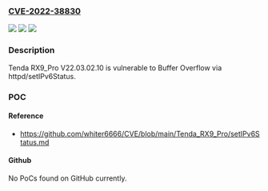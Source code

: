 ### [CVE-2022-38830](https://cve.mitre.org/cgi-bin/cvename.cgi?name=CVE-2022-38830)
![](https://img.shields.io/static/v1?label=Product&message=n%2Fa&color=blue)
![](https://img.shields.io/static/v1?label=Version&message=n%2Fa&color=blue)
![](https://img.shields.io/static/v1?label=Vulnerability&message=n%2Fa&color=brighgreen)

### Description

Tenda RX9_Pro V22.03.02.10 is vulnerable to Buffer Overflow via httpd/setIPv6Status.

### POC

#### Reference
- https://github.com/whiter6666/CVE/blob/main/Tenda_RX9_Pro/setIPv6Status.md

#### Github
No PoCs found on GitHub currently.

